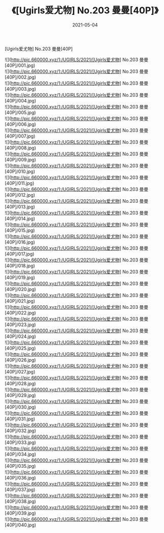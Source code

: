 ﻿---
layout: post
title:  《[Ugirls爱尤物] No.203 曼曼[40P]》
date:   2021-05-04
img: http://pic.660000.xyz/1:/UGIRLS/2021/[Ugirls爱尤物] No.203 曼曼[40P]/000.jpg
categories: [美女, 清纯, 唯美]
---

[Ugirls爱尤物] No.203 曼曼[40P]

  ![](http://pic.660000.xyz/1:/UGIRLS/2021/[Ugirls爱尤物] No.203 曼曼[40P]/001.jpg) <br> ![](http://pic.660000.xyz/1:/UGIRLS/2021/[Ugirls爱尤物] No.203 曼曼[40P]/002.jpg) <br> ![](http://pic.660000.xyz/1:/UGIRLS/2021/[Ugirls爱尤物] No.203 曼曼[40P]/003.jpg) <br> ![](http://pic.660000.xyz/1:/UGIRLS/2021/[Ugirls爱尤物] No.203 曼曼[40P]/004.jpg) <br> ![](http://pic.660000.xyz/1:/UGIRLS/2021/[Ugirls爱尤物] No.203 曼曼[40P]/005.jpg) <br> ![](http://pic.660000.xyz/1:/UGIRLS/2021/[Ugirls爱尤物] No.203 曼曼[40P]/006.jpg) <br> ![](http://pic.660000.xyz/1:/UGIRLS/2021/[Ugirls爱尤物] No.203 曼曼[40P]/007.jpg) <br> ![](http://pic.660000.xyz/1:/UGIRLS/2021/[Ugirls爱尤物] No.203 曼曼[40P]/008.jpg) <br> ![](http://pic.660000.xyz/1:/UGIRLS/2021/[Ugirls爱尤物] No.203 曼曼[40P]/009.jpg) <br> ![](http://pic.660000.xyz/1:/UGIRLS/2021/[Ugirls爱尤物] No.203 曼曼[40P]/010.jpg) <br> ![](http://pic.660000.xyz/1:/UGIRLS/2021/[Ugirls爱尤物] No.203 曼曼[40P]/011.jpg) <br> ![](http://pic.660000.xyz/1:/UGIRLS/2021/[Ugirls爱尤物] No.203 曼曼[40P]/012.jpg) <br> ![](http://pic.660000.xyz/1:/UGIRLS/2021/[Ugirls爱尤物] No.203 曼曼[40P]/013.jpg) <br> ![](http://pic.660000.xyz/1:/UGIRLS/2021/[Ugirls爱尤物] No.203 曼曼[40P]/014.jpg) <br> ![](http://pic.660000.xyz/1:/UGIRLS/2021/[Ugirls爱尤物] No.203 曼曼[40P]/015.jpg) <br> ![](http://pic.660000.xyz/1:/UGIRLS/2021/[Ugirls爱尤物] No.203 曼曼[40P]/016.jpg) <br> ![](http://pic.660000.xyz/1:/UGIRLS/2021/[Ugirls爱尤物] No.203 曼曼[40P]/017.jpg) <br> ![](http://pic.660000.xyz/1:/UGIRLS/2021/[Ugirls爱尤物] No.203 曼曼[40P]/018.jpg) <br> ![](http://pic.660000.xyz/1:/UGIRLS/2021/[Ugirls爱尤物] No.203 曼曼[40P]/019.jpg) <br> ![](http://pic.660000.xyz/1:/UGIRLS/2021/[Ugirls爱尤物] No.203 曼曼[40P]/020.jpg) <br> ![](http://pic.660000.xyz/1:/UGIRLS/2021/[Ugirls爱尤物] No.203 曼曼[40P]/021.jpg) <br> ![](http://pic.660000.xyz/1:/UGIRLS/2021/[Ugirls爱尤物] No.203 曼曼[40P]/022.jpg) <br> ![](http://pic.660000.xyz/1:/UGIRLS/2021/[Ugirls爱尤物] No.203 曼曼[40P]/023.jpg) <br> ![](http://pic.660000.xyz/1:/UGIRLS/2021/[Ugirls爱尤物] No.203 曼曼[40P]/024.jpg) <br> ![](http://pic.660000.xyz/1:/UGIRLS/2021/[Ugirls爱尤物] No.203 曼曼[40P]/025.jpg) <br> ![](http://pic.660000.xyz/1:/UGIRLS/2021/[Ugirls爱尤物] No.203 曼曼[40P]/026.jpg) <br> ![](http://pic.660000.xyz/1:/UGIRLS/2021/[Ugirls爱尤物] No.203 曼曼[40P]/027.jpg) <br> ![](http://pic.660000.xyz/1:/UGIRLS/2021/[Ugirls爱尤物] No.203 曼曼[40P]/028.jpg) <br> ![](http://pic.660000.xyz/1:/UGIRLS/2021/[Ugirls爱尤物] No.203 曼曼[40P]/029.jpg) <br> ![](http://pic.660000.xyz/1:/UGIRLS/2021/[Ugirls爱尤物] No.203 曼曼[40P]/030.jpg) <br> ![](http://pic.660000.xyz/1:/UGIRLS/2021/[Ugirls爱尤物] No.203 曼曼[40P]/031.jpg) <br> ![](http://pic.660000.xyz/1:/UGIRLS/2021/[Ugirls爱尤物] No.203 曼曼[40P]/032.jpg) <br> ![](http://pic.660000.xyz/1:/UGIRLS/2021/[Ugirls爱尤物] No.203 曼曼[40P]/033.jpg) <br> ![](http://pic.660000.xyz/1:/UGIRLS/2021/[Ugirls爱尤物] No.203 曼曼[40P]/034.jpg) <br> ![](http://pic.660000.xyz/1:/UGIRLS/2021/[Ugirls爱尤物] No.203 曼曼[40P]/035.jpg) <br> ![](http://pic.660000.xyz/1:/UGIRLS/2021/[Ugirls爱尤物] No.203 曼曼[40P]/036.jpg) <br> ![](http://pic.660000.xyz/1:/UGIRLS/2021/[Ugirls爱尤物] No.203 曼曼[40P]/037.jpg) <br> ![](http://pic.660000.xyz/1:/UGIRLS/2021/[Ugirls爱尤物] No.203 曼曼[40P]/038.jpg) <br> ![](http://pic.660000.xyz/1:/UGIRLS/2021/[Ugirls爱尤物] No.203 曼曼[40P]/039.jpg) <br> ![](http://pic.660000.xyz/1:/UGIRLS/2021/[Ugirls爱尤物] No.203 曼曼[40P]/040.jpg) <br>